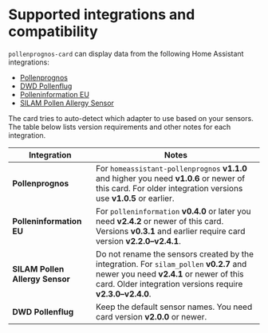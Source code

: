 # Supported integrations and compatibility

`pollenprognos-card` can display data from the following Home Assistant integrations:

- [Pollenprognos](https://github.com/JohNan/homeassistant-pollenprognos)
- [DWD Pollenflug](https://github.com/mampfes/hacs_dwd_pollenflug)
- [Polleninformation EU](https://github.com/krissen/polleninformation)
- [SILAM Pollen Allergy Sensor](https://github.com/danishru/silam_pollen)

The card tries to auto-detect which adapter to use based on your sensors. The table below lists version requirements and other notes for each integration.

| Integration | Notes |
|-------------|------|
| **Pollenprognos** | For `homeassistant-pollenprognos` **v1.1.0** and higher you need **v1.0.6** or newer of this card. For older integration versions use **v1.0.5** or earlier. |
| **Polleninformation EU** | For `polleninformation` **v0.4.0** or later you need **v2.4.2** or newer of this card. Versions **v0.3.1** and earlier require card version **v2.2.0–v2.4.1**. |
| **SILAM Pollen Allergy Sensor** | Do not rename the sensors created by the integration. For `silam_pollen` **v0.2.7** and newer you need **v2.4.1** or newer of this card. Older integration versions require **v2.3.0–v2.4.0**. |
| **DWD Pollenflug** | Keep the default sensor names. You need card version **v2.0.0** or newer. |

